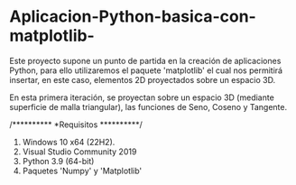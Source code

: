# Aplicacion-Python-basica-con-matplotlib-
Este proyecto supone un punto de partida en la creación de aplicaciones Python, para ello utilizaremos el paquete 'matplotlib' el cual nos permitirá insertar, en este caso, elementos 2D proyectados sobre un espacio 3D.

En esta primera iteración, se proyectan sobre un espacio 3D (mediante superficie de malla triangular), las funciones de Seno, Coseno y Tangente.

/**********
*Requisitos
**********/
1. Windows 10 x64 (22H2).
2. Visual Studio Community 2019
3. Python 3.9 (64-bit)
4. Paquetes 'Numpy' y 'Matplotlib'
